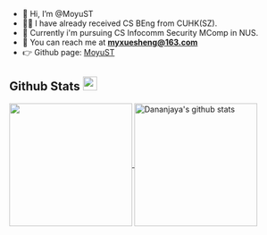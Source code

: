 - 👋 Hi, I’m @MoyuST
- 👨‍💻 I have already received CS BEng from CUHK(SZ).
- 🏫 Currently i'm pursuing CS Infocomm Security MComp in NUS.
- 📧 You can reach me at **myxuesheng@163.com**
- 👉 Github page: [MoyuST](http://moyust.github.io/)

## Github Stats <img src="https://media.giphy.com/media/cj87CxfRtrUifF3Ryk/giphy.gif" width="25px">
<a href="https://github.com/hgdsandakalum">
  <img align="center" src="https://github-readme-stats.vercel.app/api/top-langs/?username=hgdsandakalum&show_icons=true&theme=dark&langs_count=8&count_private=true&card_width=280" height="220px"/>
</a>
<a href="https://github.com/hgdsandakalum">
 <img align="center" src="https://github-readme-stats.vercel.app/api?username=hgdsandakalum&count_private=true&hide=stars&show_icons=true&theme=dark&line_height=27"  alt="Dananjaya's github stats" height="220px" />
</a>
